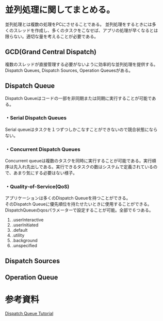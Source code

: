 # 並列処理に関してまとめる。
並列処理とは複数の処理をPCにさせることである。
並列処理をするときには多くのスレッドを作成し、多くのタスクをこなせば、アプリの処理が早くなるとは限らない。適切な量を考えることが必要である。

## GCD(Grand Central Dispatch)
複数のスレッドが直接管理する必要がないように効率的な並列処理を提供する。
 Dispatch Queues, Dispatch Sources, Operation Queuesがある。

## Dispatch Queue
Dispatch Queueはコードの一部を非同期または同期に実行することが可能である。

### ・Serial Dispatch Queues
Serial queueはタスクを１つずつしかこなすことができないので競合状態にならない。

### ・Concurrent Dispatch Queues
Concurrent queueは複数のタスクを同時に実行することが可能である。実行順序は先入れ先出しである。実行できるタスクの数はシステムで定義されているので、あまり気にする必要はない様子。

### ・Quality-of-Service(QoS)
アプリケーションは多くのDispatch Queueを持つことができる。<br>
そのDispatch Queueに優先順位を持たせたいときに使用することができる。
DispatchQueueのqosパラメーターで設定することが可能。全部で６つある。
1. .userInteractive
2. .userInitiated
3. .default
4. .utility
5. .background
6. .unspecified

## Dispatch Sources

## Operation Queue

# 参考資料
[Dispatch Queue Tutorial](https://waynestalk.com/en/dispatch-queue-tutorial-en/)
